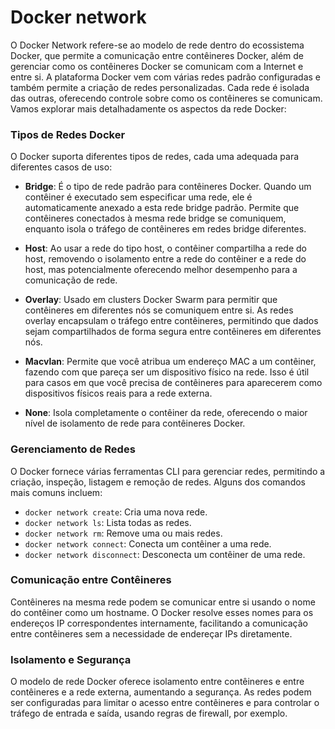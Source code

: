 # Docker network 

O Docker Network refere-se ao modelo de rede dentro do ecossistema Docker, que permite a comunicação entre contêineres Docker, além de gerenciar como os contêineres Docker se comunicam com a Internet e entre si. A plataforma Docker vem com várias redes padrão configuradas e também permite a criação de redes personalizadas. Cada rede é isolada das outras, oferecendo controle sobre como os contêineres se comunicam. Vamos explorar mais detalhadamente os aspectos da rede Docker:

### Tipos de Redes Docker

O Docker suporta diferentes tipos de redes, cada uma adequada para diferentes casos de uso:

- **Bridge**: É o tipo de rede padrão para contêineres Docker. Quando um contêiner é executado sem especificar uma rede, ele é automaticamente anexado a esta rede bridge padrão. Permite que contêineres conectados à mesma rede bridge se comuniquem, enquanto isola o tráfego de contêineres em redes bridge diferentes.

- **Host**: Ao usar a rede do tipo host, o contêiner compartilha a rede do host, removendo o isolamento entre a rede do contêiner e a rede do host, mas potencialmente oferecendo melhor desempenho para a comunicação de rede.

- **Overlay**: Usado em clusters Docker Swarm para permitir que contêineres em diferentes nós se comuniquem entre si. As redes overlay encapsulam o tráfego entre contêineres, permitindo que dados sejam compartilhados de forma segura entre contêineres em diferentes nós.

- **Macvlan**: Permite que você atribua um endereço MAC a um contêiner, fazendo com que pareça ser um dispositivo físico na rede. Isso é útil para casos em que você precisa de contêineres para aparecerem como dispositivos físicos reais para a rede externa.

- **None**: Isola completamente o contêiner da rede, oferecendo o maior nível de isolamento de rede para contêineres Docker.

### Gerenciamento de Redes

O Docker fornece várias ferramentas CLI para gerenciar redes, permitindo a criação, inspeção, listagem e remoção de redes. Alguns dos comandos mais comuns incluem:

- `docker network create`: Cria uma nova rede.
- `docker network ls`: Lista todas as redes.
- `docker network rm`: Remove uma ou mais redes.
- `docker network connect`: Conecta um contêiner a uma rede.
- `docker network disconnect`: Desconecta um contêiner de uma rede.

### Comunicação entre Contêineres

Contêineres na mesma rede podem se comunicar entre si usando o nome do contêiner como um hostname. O Docker resolve esses nomes para os endereços IP correspondentes internamente, facilitando a comunicação entre contêineres sem a necessidade de endereçar IPs diretamente.

### Isolamento e Segurança

O modelo de rede Docker oferece isolamento entre contêineres e entre contêineres e a rede externa, aumentando a segurança. As redes podem ser configuradas para limitar o acesso entre contêineres e para controlar o tráfego de entrada e saída, usando regras de firewall, por exemplo.

